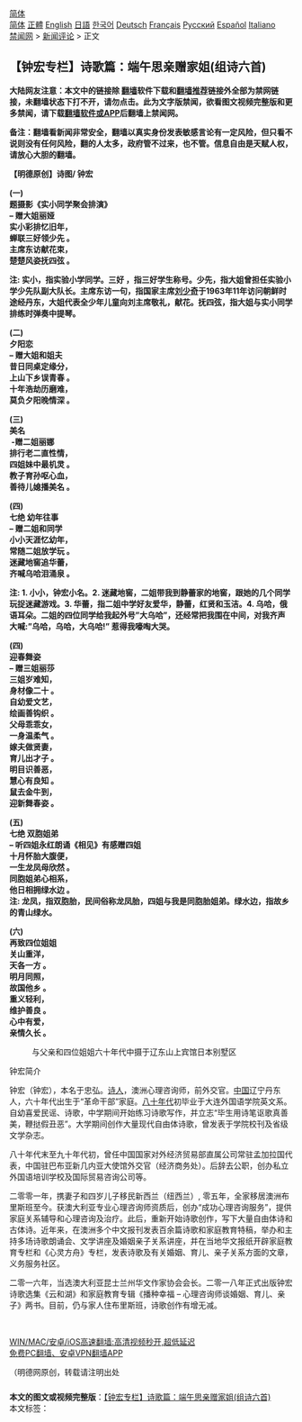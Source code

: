  <!-- 面包屑导航 --> <div class="breadcrumb"><!-- GTranslate: https://gtranslate.io/ -->  <div class="switcher notranslate">  <div class="selected">  <a href="#" onclick="return false;"> 简体</a>  </div>  <div class="option">  <a href="https://www.bannedbook.org" onclick="doGTranslate('zh-CN|zh-CN');jQuery('div.switcher div.selected a').html(jQuery(this).html());return false;" title="简体中文" class="nturl selected"> 简体</a>  <a href="https://www.bannedbook.org/zh-tw/" onclick="doGTranslate('zh-CN|zh-TW');jQuery('div.switcher div.selected a').html(jQuery(this).html());return false;" title="繁體中文" class="nturl"> 正體</a>  <a href="https://www.bannedbook.org/en/" onclick="doGTranslate('zh-CN|en');jQuery('div.switcher div.selected a').html(jQuery(this).html());return false;" title="English" class="nturl"> English</a>  <a href="https://www.bannedbook.org/ja/" onclick="doGTranslate('zh-CN|ja');jQuery('div.switcher div.selected a').html(jQuery(this).html());return false;" title="日本語" class="nturl"> 日語</a>  <a href="https://www.bannedbook.org/ko/" onclick="doGTranslate('zh-CN|ko');jQuery('div.switcher div.selected a').html(jQuery(this).html());return false;" title="한국어" class="nturl"> 한국어</a>  <a href="https://www.bannedbook.org/de/" onclick="doGTranslate('zh-CN|de');jQuery('div.switcher div.selected a').html(jQuery(this).html());return false;" title="Deutsch" class="nturl"> Deutsch</a>  <a href="https://www.bannedbook.org/fr/" onclick="doGTranslate('zh-CN|fr');jQuery('div.switcher div.selected a').html(jQuery(this).html());return false;" title="Français" class="nturl"> Français</a>  <a href="https://www.bannedbook.org/ru/" onclick="doGTranslate('zh-CN|ru');jQuery('div.switcher div.selected a').html(jQuery(this).html());return false;" title="Русский" class="nturl"> Русский</a>  <a href="https://www.bannedbook.org/es/" onclick="doGTranslate('zh-CN|es');jQuery('div.switcher div.selected a').html(jQuery(this).html());return false;" title="Español" class="nturl"> Español</a>  <a href="https://www.bannedbook.org/it/" onclick="doGTranslate('zh-CN|it');jQuery('div.switcher div.selected a').html(jQuery(this).html());return false;" title="Italiano" class="nturl"> Italiano</a>  </div>  </div>      <div class='breadcrumb-sub'><!-- Breadcrumb NavXT 6.3.0 --> <a href="https://www.bannedbook.org/" class="home">禁闻网</a> &gt; <a href="https://www.bannedbook.org/bnews/comments/" class="category">新闻评论</a> &gt; 正文</div></div><h2>【钟宏专栏】诗歌篇：端午思亲赠家姐(组诗六首)</h2> <p class="notice"><b>大陆网友注意：本文中的链接除 <a href="https://github.com/bannedbook/fanqiang" >翻墙</a>软件下载和<a href="https://github.com/killgcd/justmysocks/blob/master/README.md">翻墙推荐</a>链接外全部为禁网链接，未翻墙状态下打不开，请勿点击。此为文字版禁闻，欲看图文视频完整版和更多禁闻，请下载<a href="https://github.com/bannedbook/fanqiang">翻墙软件或APP</a>后翻墙上禁闻网。</p><p>备注：翻墙看新闻非常安全，翻墙以真实身份发表敏感言论有一定风险，但只看不说则没有任何风险，翻的人太多，政府管不过来，也不管。信息自由是天赋人权，请放心大胆的翻墙。</b></p>  <div class="entry"> <p>              <a href="https://i1.wp.com/upload-images-bucket-v64rleca837do.s3.eu-west-1.amazonaws.com/wp-content/uploads/2021/07/17211318/217635479_3969761819788121_6204175872470127465_n.jpg?fit=810%2C604&#038;ssl=1" data-caption=""></a>                            </p> <p><strong>【明德原创】诗图/ 钟宏</strong></p> <p><strong>(一)</strong><br /> <strong>题摄影《实小同学聚会排演》</strong><br /> <strong>&#8211; 赠大姐丽娅</strong><br /> <strong>实小彩排忆旧年，</strong><br /> <strong>蝉联三好领少先 。</strong><br /> <strong>主席东访献花束，</strong><br /> <strong>楚楚风姿抚四弦 。</strong></p> <p><strong>注: 实小，指实验小学同学。三好 ，指三好学生称号。少先，指大姐曾担任实验小学少先队副大队长。主席东访一句，指国家主席<span class='wp_keywordlink'><a href="https://www.bannedbook.org/forum2/topic1158.html" title="《刘少奇传》" target="_blank">刘少奇</a></span>于1963年11年访问朝鲜时途经丹东，大姐代表全少年儿童向刘主席敬礼，献花。抚四弦，指大姐与实小同学排练时弹奏中提琴。</strong></p> <p><strong>(二)</strong><br /> <strong>夕阳恋</strong><br /> <strong>&#8211; 赠大姐和姐夫</strong><br /> <strong>昔日同桌定缘分，</strong><br /> <strong>上山下乡误青春 。</strong><br /> <strong>十年浩劫历磨难，</strong><br /> <strong>莫负夕阳晚情深 。</strong></p>  <p><strong>(三)</strong><br /> <strong>美名</strong><br /> <strong> -赠二姐丽娜</strong><br /> <strong>排行老二直性情，</strong><br /> <strong>四姐妹中最机灵 。</strong><br /> <strong>教子育孙呕心血，</strong><br /> <strong>善待儿媳播美名 。</strong></p> <p><strong>(四)</strong><br /> <strong>七绝 幼年往事</strong><br /> <strong>&#8211; 赠二姐和同学</strong><br /> <strong>小小天涯忆幼年，</strong><br /> <strong>常随二姐放学玩 。</strong><br /> <strong>迷藏地窖追华蕾，</strong><br /> <strong>齐喊乌哈泪涌泉 。</strong></p> <p><strong>注: 1. 小小，钟宏小名。2. 迷藏地窖，二姐带我到静蕾家的地窖，跟她的几个同学玩捉迷藏游戏。3. 华蕾，指二姐中学好友爱华，静蕾，红贤和玉洁。4. 乌哈，俄语耳朵。二姐的四位同学给我起外号&#8221;大乌哈&#8221;，还经常把我围在中间，对我齐声大喊:&#8221;乌哈，乌哈，大乌哈!&#8221; 惹得我嚎啕大哭。</strong></p> <p><strong>(四)</strong><br /> <strong>迎春舞姿</strong><br /> <strong>&#8211; 赠三姐丽莎</strong><br /> <strong>三姐岁难知，</strong><br /> <strong>身材像二十 。</strong><br /> <strong>自幼爱文艺，</strong><br /> <strong>绘画善钩织 。</strong><br /> <strong>父母乖乖女，</strong><br /> <strong>一身温柔气 。</strong><br /> <strong>嫁夫做贤妻，</strong><br /> <strong>育儿出才子 。</strong><br /> <strong>明目识善恶，</strong><br /> <strong>慧心有良知 。</strong><br /> <strong>鼠去金牛到，</strong><br /> <strong>迎新舞春姿 。</strong></p> <p><strong>(五)</strong><br /> <strong>七绝 双胞姐弟</strong><br /> <strong>&#8211; 听四姐永红朗诵《相见》有感赠四姐</strong><br /> <strong>十月怀胎大腹便，</strong><br /> <strong>一生龙凤母欣然 。</strong><br /> <strong>同胞姐弟心相系，</strong><br /> <strong>他日相拥绿水边 。</strong><br /> <strong>注: 龙凤，指双胞胎，民间俗称龙凤胎，四姐与我是同胞胎姐弟。绿水边，指故乡的青山绿水。</strong></p>  <p><strong>(六)</strong><br /> <strong>再致四位姐姐</strong><br /> <strong>关山重洋，</strong><br /> <strong>天各一方 。</strong><br /> <strong>明月同照，</strong><br /> <strong>故国他乡 。</strong><br /> <strong>重义轻利，</strong><br /> <strong>维护善良 。</strong><br /> <strong>心中有爱，</strong><br /> <strong>亲情久长 。</strong></p> <figure id="attachment_48970" aria-describedby="caption-attachment-48970" style="width: 698px" class="wp-caption alignnone"><figcaption id="caption-attachment-48970" class="wp-caption-text">与父亲和四位姐姐六十年代中摄于辽东山上宾馆日本别墅区</figcaption></figure> <p></p> <p></p> <p></p> <p>钟宏简介</p>  <p>钟宏（钟宏），本名于忠弘。<span class='wp_keywordlink'><a href="https://www.bannedbook.org/forum11/topic295.html" title="禁片：诗人的悲歌" target="_blank">诗人</a></span>，澳洲心理咨询师，前外交官。<span class='wp_keywordlink_affiliate'><a href="https://www.bannedbook.org/" title="中国" target="_blank">中国</a></span>辽宁丹东人，六十年代出生于“革命干部”家庭。<span class='wp_keywordlink'><a href="https://www.bannedbook.org/forum2/topic939.html" title="《八十年代访谈录》" target="_blank">八十年代</a></span>初毕业于大连外国语学院英文系。自幼喜爱民谣、诗歌，中学期间开始练习诗歌写作，并立志“毕生用诗笔讴歌真善美，鞭挞假丑恶”。大学期间创作大量现代自由体诗歌，曾发表于学院校刊及省级文学杂志。</p> <p>八十年代末至九十年代初，曾任中国国家对外经济贸易部直属公司常驻孟加拉国代表，中国驻巴布亚新几内亚大使馆外交官（经济商务处）。后辞去公职，创办私立外国语培训学校及国际贸易咨询公司等。</p> <p>二零零一年，携妻子和四岁儿子移民新西兰（纽西兰）, 零五年，全家移居澳洲布里斯班至今。获澳大利亚专业心理咨询师资质后，创办“成功心理咨询服务”，提供家庭关系辅导和心理咨询及治疗。此后，重新开始诗歌创作，写下大量自由体诗和古体诗。近年来，在澳洲多个中文报刊发表百余篇诗歌和家庭教育特稿，举办和主持多场诗歌朗诵会、文学讲座及婚姻亲子关系讲座，并在当地华文报纸开辟家庭教育专栏和《心灵方舟》专栏，发表诗歌及有关婚姻、育儿、亲子关系方面的文章，义务服务社区。</p> <p>二零一六年，当选澳大利亚昆士兰州华文作家协会会长。二零一八年正式出版钟宏诗歌选集《云和湖》和家庭教育专辑《播种幸福 – 心理咨询师谈婚姻、育儿、亲子》两书。目前，仍与家人住布里斯班，诗歌创作有增无减。</p> <p>&nbsp;</p>  <p class="texttj"> <a href="https://github.com/bannedbook/fanqiang/wiki/V2ray%E6%9C%BA%E5%9C%BA" target="_blank">WIN/MAC/安卓/iOS高速翻墙:高清视频秒开,超低延迟</a><br/> <a href="https://github.com/bannedbook/fanqiang/wiki/%E7%A6%81%E9%97%BB%E7%BD%91%E5%AE%89%E5%8D%93%E7%BF%BB%E5%A2%99%E6%96%B0%E9%97%BBAPP" target="_blank">免费PC翻墙、安卓VPN翻墙APP</a></p><p>（明德网原创，转载请注明出处</p><a name='sharetosocial'></a>  <div style="margin-bottom:5px;padding-bottom:5px;clear:both"> <div id="archive-pix-1" class="banner-ads"> <!-- AuctionX Display platform tag START --> <div id="26318x728x90x621x_ADSLOT2" clicktrack="%%CLICK_URL_ESC%%"></div> <!-- AuctionX Display platform tag END --> </div> <div id="archive-pix-2" class="banner-ads"> <!-- AuctionX Display platform tag START --> <div id="26315x300x250x621x_ADSLOT2" clicktrack="%%CLICK_URL_ESC%%"></div> <!-- AuctionX Display platform tag END --> </div> </div>    <div id="archive-pix-1" class="banner-ads"> <!-- AuctionX Display platform tag START --> <div id="26318x728x90x621x_ADSLOT3" clicktrack="%%CLICK_URL_ESC%%"></div> <!-- AuctionX Display platform tag END --> </div> <div><b>本文的图文或视频完整版</b>：<a href='https://www.bannedbook.org/bnews/comments/20210718/1589233.html'>【钟宏专栏】诗歌篇：端午思亲赠家姐(组诗六首)</a></div>  </div><!--END ENTRY--> <div class="postfooter"> <div>本文标签：</div>  </div><!--END POSTFOOTER--> 